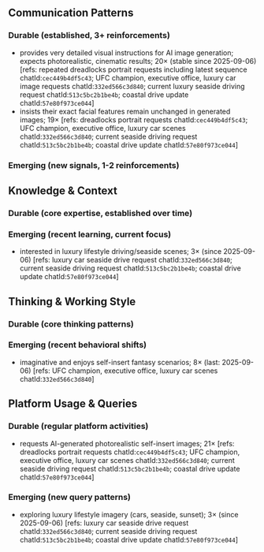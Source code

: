 ## Communication Patterns
### Durable (established, 3+ reinforcements)
- provides very detailed visual instructions for AI image generation; expects photorealistic, cinematic results; 20× (stable since 2025-09-06) [refs: repeated dreadlocks portrait requests including latest sequence chatId:`cec449b4df5c43`; UFC champion, executive office, luxury car image requests chatId:`332ed566c3d840`; current luxury seaside driving request chatId:`513c5bc2b1be4b`; coastal drive update chatId:`57e80f973ce044`]
- insists their exact facial features remain unchanged in generated images; 19× [refs: dreadlocks portrait requests chatId:`cec449b4df5c43`; UFC champion, executive office, luxury car scenes chatId:`332ed566c3d840`; current seaside driving request chatId:`513c5bc2b1be4b`; coastal drive update chatId:`57e80f973ce044`]

### Emerging (new signals, 1-2 reinforcements)

## Knowledge & Context
### Durable (core expertise, established over time)

### Emerging (recent learning, current focus)
- interested in luxury lifestyle driving/seaside scenes; 3× (since 2025-09-06) [refs: luxury car seaside drive request chatId:`332ed566c3d840`; current seaside driving request chatId:`513c5bc2b1be4b`; coastal drive update chatId:`57e80f973ce044`]

## Thinking & Working Style
### Durable (core thinking patterns)

### Emerging (recent behavioral shifts)
- imaginative and enjoys self-insert fantasy scenarios; 8× (last: 2025-09-06) [refs: UFC champion, executive office, luxury car scenes chatId:`332ed566c3d840`]

## Platform Usage & Queries
### Durable (regular platform activities)
- requests AI-generated photorealistic self-insert images; 21× [refs: dreadlocks portrait requests chatId:`cec449b4df5c43`; UFC champion, executive office, luxury car scenes chatId:`332ed566c3d840`; current seaside driving request chatId:`513c5bc2b1be4b`; coastal drive update chatId:`57e80f973ce044`]

### Emerging (new query patterns)
- exploring luxury lifestyle imagery (cars, seaside, sunset); 3× (since 2025-09-06) [refs: luxury car seaside drive request chatId:`332ed566c3d840`; current seaside driving request chatId:`513c5bc2b1be4b`; coastal drive update chatId:`57e80f973ce044`]